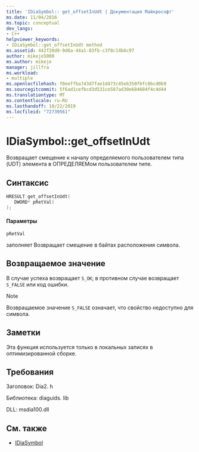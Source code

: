 ```yaml
---
title: 'IDiaSymbol:: get_offsetInUdt | Документация Майкрософт'
ms.date: 11/04/2016
ms.topic: conceptual
dev_langs:
- C++
helpviewer_keywords:
- IDiaSymbol::get_offsetInUdt method
ms.assetid: 442f20d9-9d6a-44a1-83fb-c3f8c14b6c97
author: mikejo5000
ms.author: mikejo
manager: jillfra
ms.workload:
- multiple
ms.openlocfilehash: f0eeffba743d7fae1d473c45eb350fbfc8bcd0b9
ms.sourcegitcommit: 5f6ad1cefbcd3d531ce587ad30e684684f4c4d44
ms.translationtype: MT
ms.contentlocale: ru-RU
ms.lasthandoff: 10/22/2019
ms.locfileid: "72739561"
---
```

# <a name="idiasymbolget_offsetinudt"></a>IDiaSymbol::get_offsetInUdt
Возвращает смещение к началу определяемого пользователем типа (UDT) элемента в ОПРЕДЕЛЯЕМом пользователем типе.

## <a name="syntax"></a>Синтаксис

```C++
HRESULT get_offsetInUdt( 
   DWORD* pRetVal)
);
```

#### <a name="parameters"></a>Параметры
 `pRetVal`

заполняет Возвращает смещение в байтах расположения символа.

## <a name="return-value"></a>Возвращаемое значение
 В случае успеха возвращает `S_OK`; в противном случае возвращает `S_FALSE` или код ошибки.

> [!NOTE]
> Возвращаемое значение `S_FALSE` означает, что свойство недоступно для символа.

## <a name="remarks"></a>Заметки
 Эта функция используется только в локальных записях в оптимизированной сборке.

## <a name="requirements"></a>Требования
 Заголовок: Dia2. h

 Библиотека: diaguids. lib

 DLL: msdia100.dll

## <a name="see-also"></a>См. также
- [IDiaSymbol](../../debugger/debug-interface-access/idiasymbol.md)